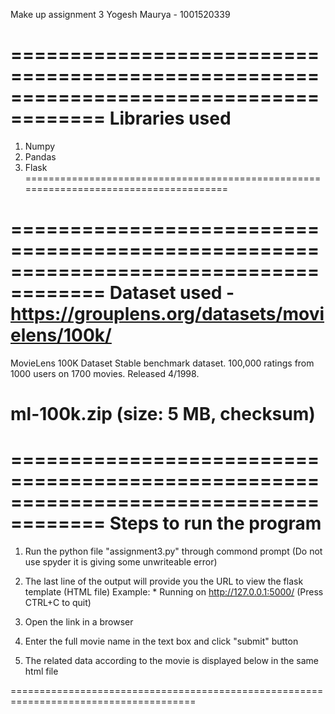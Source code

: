 Make up assignment 3
Yogesh Maurya - 1001520339

======================================================================================
Libraries used
======================================================================================

1. Numpy
2. Pandas
3. Flask
======================================================================================


======================================================================================
Dataset used - https://grouplens.org/datasets/movielens/100k/
======================================================================================
MovieLens 100K Dataset
Stable benchmark dataset. 100,000 ratings from 1000 users on 1700 movies. Released 4/1998.

ml-100k.zip (size: 5 MB, checksum)
======================================================================================


======================================================================================
Steps to run the program
======================================================================================

1. Run the python file "assignment3.py" through commond prompt (Do not use spyder it is giving some unwriteable error)

2. The last line of the output will provide you the URL to view the flask template (HTML file)
	Example: * Running on http://127.0.0.1:5000/ (Press CTRL+C to quit)

3. Open the link in a browser

4. Enter the full movie name in the text box and click "submit" button 

5. The related data according to the movie is displayed below in the same html file

======================================================================================
